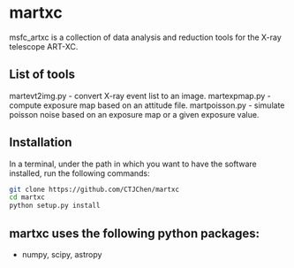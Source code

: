 # martxc
msfc_artxc is a collection of data analysis and reduction tools for the X-ray telescope
ART-XC.

## List of tools

martevt2img.py - convert X-ray event list to an image.
martexpmap.py - compute exposure map based on an attitude file.
martpoisson.py - simulate poisson noise based on an exposure map or a given exposure value.


## Installation
In a terminal, under the path in which you want to have the software installed, 
run the following commands:
```bash
git clone https://github.com/CTJChen/martxc
cd martxc
python setup.py install
```
## martxc uses the following python packages:

* numpy, scipy, astropy
